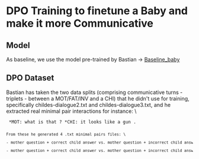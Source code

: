 # DPO Training to finetune a Baby and make it more Communicative

## Model

As baseline, we use the model pre-trained by Bastian -> [Baseline_baby](https://huggingface.co/bbunzeck/another-llama)

## DPO Dataset

Bastian has taken the two data splits (comprising communicative turns - triplets - between a MOT/FAT/INV and a CHI) that he didn't use for training, \
specifically childes-dialogue2.txt and childes-dialogue3.txt, and he extracted real minimal pair interactions for instance: \
<pre><code> *MOT: what is that ? *CHI: it looks like a gun .<code><pre>

From these he generated 4 .txt minimal pairs files: \

- mother question + correct child answer vs. mother question + incorrect child answer with matched length *(n_words)*

- mother question + correct child answer vs. mother question + incorrect child answer with matched length *(n_subword tokens)*
